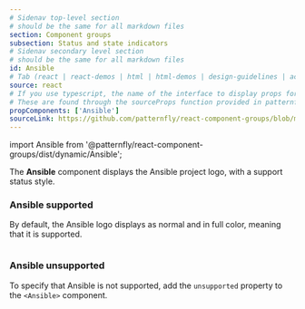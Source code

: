 ```yaml
---
# Sidenav top-level section
# should be the same for all markdown files
section: Component groups
subsection: Status and state indicators
# Sidenav secondary level section
# should be the same for all markdown files
id: Ansible
# Tab (react | react-demos | html | html-demos | design-guidelines | accessibility)
source: react
# If you use typescript, the name of the interface to display props for
# These are found through the sourceProps function provided in patternfly-docs.source.js
propComponents: ['Ansible']
sourceLink: https://github.com/patternfly/react-component-groups/blob/main/packages/module/patternfly-docs/content/extensions/component-groups/examples/Ansible/Ansible.md
---
```


import Ansible from '@patternfly/react-component-groups/dist/dynamic/Ansible';

The **Ansible** component displays the Ansible project logo, with a support status style.

### Ansible supported

By default, the Ansible logo displays as normal and in full color, meaning that it is supported. 

```js file="./AnsibleSupportedExample.tsx"

```

### Ansible unsupported

To specify that Ansible is not supported, add the `unsupported` property to the `<Ansible>` component.

```js file="./AnsibleUnsupportedExample.tsx"

```
